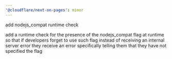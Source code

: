 ```yaml
---
'@cloudflare/next-on-pages': minor
---
```


add nodejs_compat runtime check

add a runtime check for the presence of the nodejs_compat flag at runtime so that if developers
forget to use such flag instead of receiving an internal server error they receive an error specifically
telling them that they have not specified the flag
